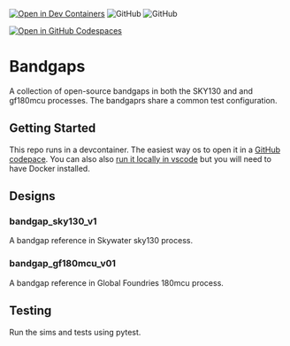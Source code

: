 [![Open in Dev Containers](https://img.shields.io/static/v1?label=Dev%20Containers&message=Open&color=blue&logo=visualstudiocode)](https://vscode.dev/redirect?url=vscode://ms-vscode-remote.remote-containers/cloneInVolume?url=https://github.com/cascode-labs/bandgaps)
![GitHub](https://img.shields.io/github/stars/cascode-labs/bandgaps)
![GitHub](https://img.shields.io/github/license/cascode-labs/bandgaps)

[![Open in GitHub Codespaces](https://github.com/codespaces/badge.svg)](https://codespaces.new/cascode-labs/bandgaps)



# Bandgaps

A collection of open-source bandgaps in both the SKY130 and and gf180mcu processes.  The bandgaprs share a common test configuration.

## Getting Started
This repo runs in a devcontainer.  The easiest way os to open it in a 
[GitHub codepace](https://vscode.dev/redirect?url=vscode://ms-vscode-remote.remote-containers/cloneInVolume?url=https://github.com/cascode-labs/bandgaps).  You can also also 
[run it locally in vscode](https://vscode.dev/redirect?url=vscode://ms-vscode-remote.remote-containers/cloneInVolume?url=https://github.com/cascode-labs/bandgaps)
but you will need to have Docker installed.

## Designs

### bandgap_sky130_v1

A bandgap reference in Skywater sky130 process.

### bandgap_gf180mcu_v01

A bandgap reference in Global Foundries 180mcu process.

## Testing
Run the sims and tests using pytest.
